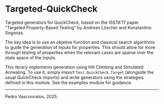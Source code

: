 
# Targeted-QuickCheck

Targeted generators for QuickCheck, based on the ISSTA'17 paper
"Targeted Property-Based Testing" by Andreas Löscher and
Konstantino Sogonas.

The key idea is to use an objetive function and classical search
algorithms to guide the generation of inputs for properties.  This
should allow for more through testing of properties when the
relevant cases are sparse over the state space of the inputs.

This library implements generation using Hill Climbing and Simulated
Annealing. To use it, simply import `Test.QuickCheck.Target`
(alongside the usual QuickCheck imports) and write generators using
the strategies defined in this module.  See the examples module for
guidance.

----

Pedro Vasconcelos, 2025.
